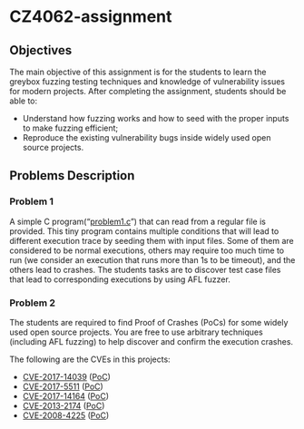 # CZ4062-assignment

## Objectives

The main objective of this assignment is for the students to learn the greybox fuzzing testing techniques and knowledge of vulnerability issues for modern projects. After completing the assignment, students should be able to:

- Understand how fuzzing works and how to seed with the proper inputs to make fuzzing efficient;
- Reproduce the existing vulnerability bugs inside widely used open source projects.

## Problems Description

### Problem 1

A simple C program(“[problem1.c](problem1/src/problem1.c)”) that can read from a regular file is provided. This tiny program contains multiple conditions that will lead to different execution trace by seeding them with input files. Some of them are considered to be normal executions, others may require too much time to run (we consider an execution that runs more than 1s to be timeout), and the others lead to crashes. The students tasks are to discover test case files that lead to corresponding executions by using AFL fuzzer.

### Problem 2

The students are required to find Proof of Crashes (PoCs) for some widely used open source projects. You are free to use arbitrary techniques (including AFL fuzzing) to help discover and confirm the execution crashes.

The following are the CVEs in this projects:

- [CVE-2017-14039](http://www.cvedetails.com/cve/CVE-2017-14039/) ([PoC](problem2/poc_1/))
- [CVE-2017-5511](http://www.cvedetails.com/cve/CVE-2017-5511/) ([PoC](problem2/poc_2/))
- [CVE-2017-14164](http://www.cvedetails.com/cve/CVE-2017-14164/) ([PoC](problem2/poc_3/))
- [CVE-2013-2174](http://www.cvedetails.com/cve/CVE-2013-2174/) ([PoC](problem2/poc_4/))
- [CVE-2008-4225](http://www.cvedetails.com/cve/CVE-2008-4225/) ([PoC](problem2/poc_5/))
